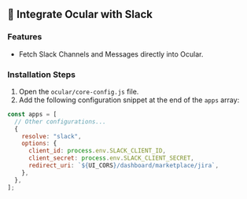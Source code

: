 ## 🚀 Integrate Ocular with Slack

### Features

- Fetch Slack Channels and Messages directly into Ocular.

### Installation Steps

1. Open the `ocular/core-config.js` file.
2. Add the following configuration snippet at the end of the `apps` array:

```js
const apps = [
  // Other configurations...
  {
    resolve: "slack",
    options: {
      client_id: process.env.SLACK_CLIENT_ID,
      client_secret: process.env.SLACK_CLIENT_SECRET,
      redirect_uri: `${UI_CORS}/dashboard/marketplace/jira`,
    },
  },
];
```
